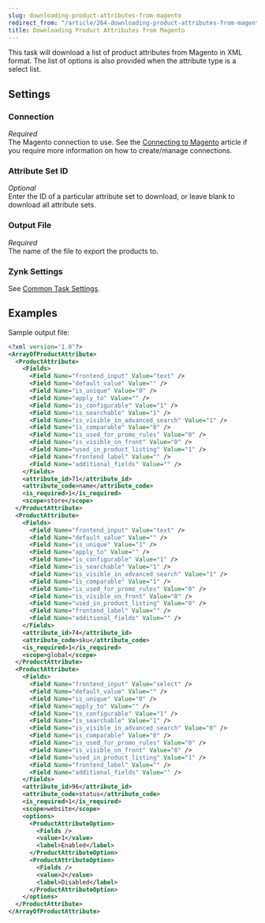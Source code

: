 ```yaml
---
slug: downloading-product-attributes-from-magento
redirect_from: "/article/264-downloading-product-attributes-from-magento"
title: Downloading Product Attributes from Magento
---
```

This task will download a list of product attributes from Magento in XML format. The list of options is also provided when the attribute type is a select list.

## Settings
### Connection
_Required_  
The Magento connection to use. See the [Connecting to Magento](connecting-to-magento) article if you require more information on how to create/manage connections.

### Attribute Set ID
_Optional_  
Enter the ID of a particular attribute set to download, or leave blank to download all attribute sets.

### Output File
_Required_  
The name of the file to export the products to.

### Zynk Settings
See [Common Task Settings](common-task-settings).

## Examples
Sample output file:
```xml
<?xml version="1.0"?>
<ArrayOfProductAttribute>
  <ProductAttribute>
    <Fields>
      <Field Name="frontend_input" Value="text" />
      <Field Name="default_value" Value="" />
      <Field Name="is_unique" Value="0" />
      <Field Name="apply_to" Value="" />
      <Field Name="is_configurable" Value="1" />
      <Field Name="is_searchable" Value="1" />
      <Field Name="is_visible_in_advanced_search" Value="1" />
      <Field Name="is_comparable" Value="0" />
      <Field Name="is_used_for_promo_rules" Value="0" />
      <Field Name="is_visible_on_front" Value="0" />
      <Field Name="used_in_product_listing" Value="1" />
      <Field Name="frontend_label" Value="" />
      <Field Name="additional_fields" Value="" />
    </Fields>
    <attribute_id>71</attribute_id>
    <attribute_code>name</attribute_code>
    <is_required>1</is_required>
    <scope>store</scope>
  </ProductAttribute>
  <ProductAttribute>
    <Fields>
      <Field Name="frontend_input" Value="text" />
      <Field Name="default_value" Value="" />
      <Field Name="is_unique" Value="1" />
      <Field Name="apply_to" Value="" />
      <Field Name="is_configurable" Value="1" />
      <Field Name="is_searchable" Value="1" />
      <Field Name="is_visible_in_advanced_search" Value="1" />
      <Field Name="is_comparable" Value="1" />
      <Field Name="is_used_for_promo_rules" Value="0" />
      <Field Name="is_visible_on_front" Value="0" />
      <Field Name="used_in_product_listing" Value="0" />
      <Field Name="frontend_label" Value="" />
      <Field Name="additional_fields" Value="" />
    </Fields>
    <attribute_id>74</attribute_id>
    <attribute_code>sku</attribute_code>
    <is_required>1</is_required>
    <scope>global</scope>
  </ProductAttribute>
  <ProductAttribute>
    <Fields>
      <Field Name="frontend_input" Value="select" />
      <Field Name="default_value" Value="" />
      <Field Name="is_unique" Value="0" />
      <Field Name="apply_to" Value="" />
      <Field Name="is_configurable" Value="1" />
      <Field Name="is_searchable" Value="1" />
      <Field Name="is_visible_in_advanced_search" Value="0" />
      <Field Name="is_comparable" Value="0" />
      <Field Name="is_used_for_promo_rules" Value="0" />
      <Field Name="is_visible_on_front" Value="0" />
      <Field Name="used_in_product_listing" Value="1" />
      <Field Name="frontend_label" Value="" />
      <Field Name="additional_fields" Value="" />
    </Fields>
    <attribute_id>96</attribute_id>
    <attribute_code>status</attribute_code>
    <is_required>1</is_required>
    <scope>website</scope>
    <options>
      <ProductAttributeOption>
        <Fields />
        <value>1</value>
        <label>Enabled</label>
      </ProductAttributeOption>
      <ProductAttributeOption>
        <Fields />
        <value>2</value>
        <label>Disabled</label>
      </ProductAttributeOption>
    </options>
  </ProductAttribute>
</ArrayOfProductAttribute>
``` 
